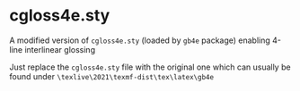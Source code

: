 # cgloss4e.sty
A modified version of <code>cgloss4e.sty</code> (loaded by <code>gb4e</code> package) enabling 4-line interlinear glossing

Just replace the <code>cgloss4e.sty</code> file with the original one which can usually be found under <code>\texlive\2021\texmf-dist\tex\latex\gb4e</code>
